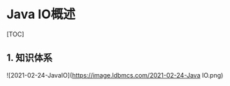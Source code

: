 # Java IO概述

[TOC]

## 1. 知识体系

![2021-02-24-JavaIO](https://image.ldbmcs.com/2021-02-24-Java IO.png)